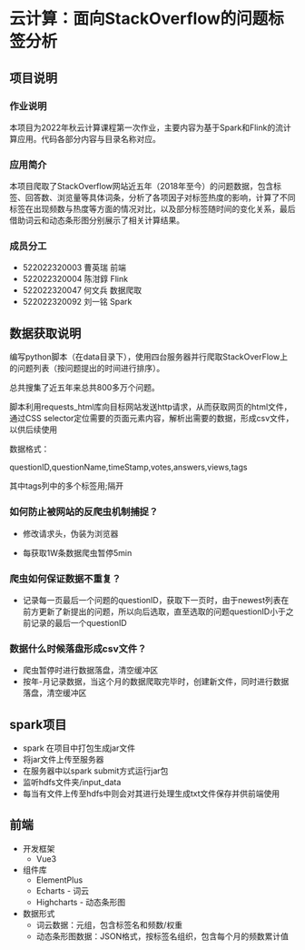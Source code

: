 # 云计算：面向StackOverflow的问题标签分析

## 项目说明

### 作业说明

本项目为2022年秋云计算课程第一次作业，主要内容为基于Spark和Flink的流计算应用。代码各部分内容与目录名称对应。

### 应用简介

本项目爬取了StackOverflow网站近五年（2018年至今）的问题数据，包含标签、回答数、浏览量等具体词条，分析了各项因子对标签热度的影响，计算了不同标签在出现频数与热度等方面的情况对比，以及部分标签随时间的变化关系，最后借助词云和动态条形图分别展示了相关计算结果。

### 成员分工

- 522022320003 曹英瑞 前端
- 522022320004 陈泔錞 Flink
- 522022320047 何文兵 数据爬取
- 522022320092 刘一铭 Spark

## 数据获取说明

编写python脚本（在data目录下），使用四台服务器并行爬取StackOverFlow上的问题列表（按问题提出的时间进行排序）。

总共搜集了近五年来总共800多万个问题。

脚本利用requests_html库向目标网站发送http请求，从而获取网页的html文件，通过CSS selector定位需要的页面元素内容，解析出需要的数据，形成csv文件，以供后续使用

数据格式：

questionID,questionName,timeStamp,votes,answers,views,tags

其中tags列中的多个标签用;隔开

### 如何防止被网站的反爬虫机制捕捉？

- 修改请求头，伪装为浏览器

- 每获取1W条数据爬虫暂停5min

### 爬虫如何保证数据不重复？

- 记录每一页最后一个问题的questionID，获取下一页时，由于newest列表在前方更新了新提出的问题，所以向后选取，直至选取的问题questionID小于之前记录的最后一个questionID

### 数据什么时候落盘形成csv文件？

- 爬虫暂停时进行数据落盘，清空缓冲区
- 按年-月记录数据，当这个月的数据爬取完毕时，创建新文件，同时进行数据落盘，清空缓冲区

## spark项目

- spark 在项目中打包生成jar文件
- 将jar文件上传至服务器
- 在服务器中以spark submit方式运行jar包
- 监听hdfs文件夹/input_data
- 每当有文件上传至hdfs中则会对其进行处理生成txt文件保存并供前端使用

## 前端

- 开发框架
  - Vue3
- 组件库
  - ElementPlus
  - Echarts - 词云
  - Highcharts - 动态条形图
- 数据形式
  - 词云数据：元组，包含标签名和频数/权重
  - 动态条形图数据：JSON格式，按标签名组织，包含每个月的频数累计值